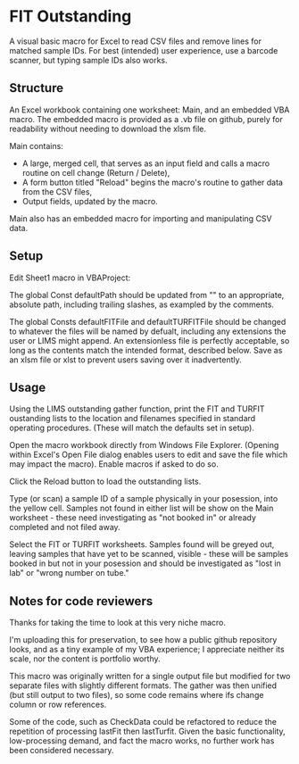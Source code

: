 # FIT Outstanding
A visual basic macro for Excel to read CSV files and remove lines for matched sample IDs. For best (intended) user experience, use a barcode scanner, but typing sample IDs also works.

## Structure
An Excel workbook containing one worksheet: Main, and an embedded VBA macro. The embedded macro is provided as a .vb file on github, purely for readability without needing to download the xlsm file. 

Main contains: 
* A large, merged cell, that serves as an input field and calls a macro routine on cell change (Return / Delete),
* A form button titled "Reload" begins the macro's routine to gather data from the CSV files,
* Output fields, updated by the macro.

Main also has an embedded macro for importing and manipulating CSV data.

## Setup
Edit Sheet1 macro in VBAProject:

The global Const defaultPath should be updated from "<YOUR PATH HERE>" to an appropriate, absolute path, including trailing slashes, as exampled by the comments. 

The global Consts defaultFITFile and defaultTURFITFile should be changed to whatever the files will be named by defualt, including any extensions the user or LIMS might append. An extensionless file is perfectly acceptable, so long as the contents match the intended format, described below. 
Save as an xlsm file or xlst to prevent users saving over it inadvertently. 

## Usage
Using the LIMS outstanding gather function, print the FIT and TURFIT oustanding lists to the location and filenames specified in standard operating procedures. (These will match the defaults set in setup).

Open the macro workbook directly from Windows File Explorer. (Opening within Excel's Open File dialog enables users to edit and save the file which may impact the macro). Enable macros if asked to do so.

Click the Reload button to load the outstanding lists.

Type (or scan) a sample ID of a sample physically in your posession, into the yellow cell. Samples not found in either list will be show on the Main worksheet - these need investigating as "not booked in" or already completed and not filed away.

Select the FIT or TURFIT worksheets. Samples found will be greyed out, leaving samples that have yet to be scanned, visible - these will be samples booked in but not in your posession and should be investigated as "lost in lab" or "wrong number on tube." 

## Notes for code reviewers
Thanks for taking the time to look at this very niche macro. 

I'm uploading this for preservation, to see how a public github repository looks, and as a tiny example of my VBA experience; I appreciate neither its scale, nor the content is portfolio worthy. 

This macro was originally written for a single output file but modified for two separate files with slightly different formats. The gather was then unified (but still output to two files), so some code remains where ifs change column or row references.

Some of the code, such as CheckData could be refactored to reduce the repetition of processing lastFit then lastTurfit. Given the basic functionality, low-processing demand, and fact the macro works, no further work has been considered necessary.

